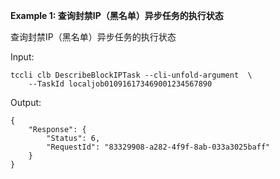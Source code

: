 **Example 1: 查询封禁IP（黑名单）异步任务的执行状态**

查询封禁IP（黑名单）异步任务的执行状态

Input: 

```
tccli clb DescribeBlockIPTask --cli-unfold-argument  \
    --TaskId localjob010916173469001234567890
```

Output: 
```
{
    "Response": {
        "Status": 6,
        "RequestId": "83329908-a282-4f9f-8ab-033a3025baff"
    }
}
```

